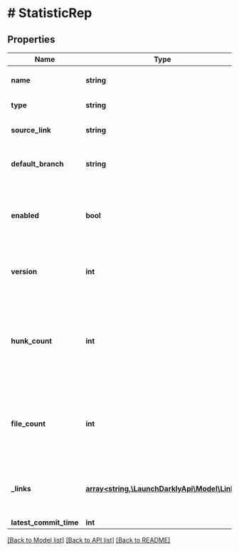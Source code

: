 # # StatisticRep

## Properties

Name | Type | Description | Notes
------------ | ------------- | ------------- | -------------
**name** | **string** | The repository name |
**type** | **string** | The type of repository |
**source_link** | **string** | A URL to access the repository |
**default_branch** | **string** | The repository&#39;s default branch |
**enabled** | **bool** | Whether or not a repository is enabled for code reference scanning |
**version** | **int** | The version of the repository&#39;s saved information |
**hunk_count** | **int** | The number of code reference hunks in which the flag appears in this repository |
**file_count** | **int** | The number of files in which the flag appears in this repository |
**_links** | [**array<string,\LaunchDarklyApi\Model\Link>**](Link.md) | The location and content type of related resources |
**latest_commit_time** | **int** |  | [optional]

[[Back to Model list]](../../README.md#models) [[Back to API list]](../../README.md#endpoints) [[Back to README]](../../README.md)

